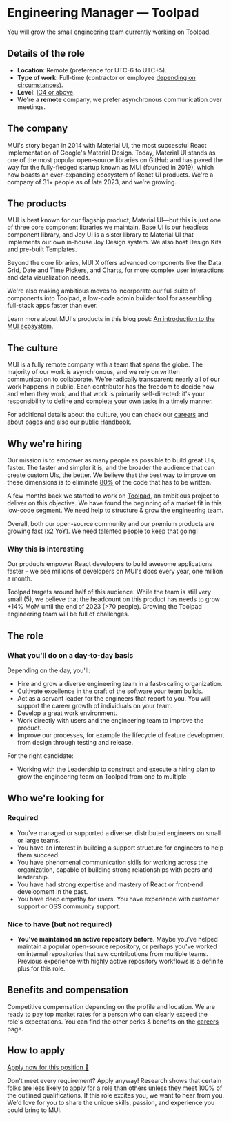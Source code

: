 # Engineering Manager — Toolpad

<p class="description">You will grow the small engineering team currently working on Toolpad.</p>

## Details of the role

- **Location**: Remote (preference for UTC-6 to UTC+5).
- **Type of work**: Full-time (contractor or employee [depending on circumstances](https://mui-org.notion.site/Hiring-FAQ-64763b756ae44c37b47b081f98915501#494af1f358794028beb4b7697b5d3102)).
- **Level**: [IC4 or above](https://mui-org.notion.site/Levelling-at-MUI-5c30f9bfe65149d697f346447cef9db1).
- We're a **remote** company, we prefer asynchronous communication over meetings.

## The company

MUI's story began in 2014 with Material UI, the most successful React implementation of Google's Material Design.
Today, Material UI stands as one of the most popular open-source libraries on GitHub and has paved the way for the fully-fledged startup known as MUI (founded in 2019), which now boasts an ever-expanding ecosystem of React UI products.
We're a company of 31+ people as of late 2023, and we're growing.

## The products

MUI is best known for our flagship product, Material UI—but this is just one of three core component libraries we maintain.
Base UI is our headless component library, and Joy UI is a sister library to Material UI that implements our own in-house Joy Design system.
We also host Design Kits and pre-built Templates.

Beyond the core libraries, MUI X offers advanced components like the Data Grid, Date and Time Pickers, and Charts, for more complex user interactions and data visualization needs.

We're also making ambitious moves to incorporate our full suite of components into Toolpad, a low-code admin builder tool for assembling full-stack apps faster than ever.

Learn more about MUI's products in this blog post: [An introduction to the MUI ecosystem](https://brianstoker.com/blog/mui-product-comparison/).

## The culture

MUI is a fully remote company with a team that spans the globe.
The majority of our work is asynchronous, and we rely on written communication to collaborate.
We're radically transparent: nearly all of our work happens in public.
Each contributor has the freedom to decide how and when they work, and that work is primarily self-directed: it's your responsibility to define and complete your own tasks in a timely manner.

For additional details about the culture, you can check our [careers](https://brianstoker.com/careers/) and [about](https://brianstoker.com/about/) pages and also our [public Handbook](https://mui-org.notion.site/Handbook-f086d47e10794d5e839aef9dc67f324b).

## Why we're hiring

Our mission is to empower as many people as possible to build great UIs, faster.
The faster and simpler it is, and the broader the audience that can create custom UIs, the better.
We believe that the best way to improve on these dimensions is to eliminate [80%](https://www.youtube.com/watch?v=GnO7D5UaDig&t=2451s) of the code that has to be written.

A few months back we started to work on [Toolpad](https://github.com/mui/mui-toolpad), an ambitious project to deliver on this objective.
We have found the beginning of a market fit in this low-code segment.
We need help to structure & grow the engineering team.

Overall, both our open-source community and our premium products are growing fast (x2 YoY).
We need talented people to keep that going!

### Why this is interesting

Our products empower React developers to build awesome applications faster – we see millions of developers on MUI's docs every year, one million a month.

Toolpad targets around half of this audience.
While the team is still very small (5), we believe that the headcount on this product has needs to grow +14% MoM until the end of 2023 (>70 people).
Growing the Toolpad engineering team will be full of challenges.

## The role

### What you'll do on a day-to-day basis

Depending on the day, you'll:

- Hire and grow a diverse engineering team in a fast-scaling organization.
- Cultivate excellence in the craft of the software your team builds.
- Act as a servant leader for the engineers that report to you. You will support the career growth of individuals on your team.
- Develop a great work environment.
- Work directly with users and the engineering team to improve the product.
- Improve our processes, for example the lifecycle of feature development from design through testing and release.

For the right candidate:

- Working with the Leadership to construct and execute a hiring plan to grow the engineering team on Toolpad from one to multiple

## Who we're looking for

### Required

- You've managed or supported a diverse, distributed engineers on small or large teams.
- You have an interest in building a support structure for engineers to help them succeed.
- You have phenomenal communication skills for working across the organization, capable of building strong relationships with peers and leadership.
- You have had strong expertise and mastery of React or front-end development in the past.
- You have deep empathy for users. You have experience with customer support or OSS community support.

### Nice to have (but not required)

- **You've maintained an active repository before**. Maybe you've helped maintain a popular open-source repository, or perhaps you've worked on internal repositories that saw contributions from multiple teams. Previous experience with highly active repository workflows is a definite plus for this role.

## Benefits and compensation

Competitive compensation depending on the profile and location.
We are ready to pay top market rates for a person who can clearly exceed the role's expectations.
You can find the other perks & benefits on the [careers](https://brianstoker.com/careers/#perks-and-benefits) page.

## How to apply

[Apply now for this position 📮](https://jobs.ashbyhq.com/MUI/__ID__/application?utm_source=ZNRrPGBkqO)

Don't meet every requirement?
Apply anyway!
Research shows that certain folks are less likely to apply for a role than others [unless they meet 100%](https://hbr.org/2014/08/why-women-dont-apply-for-jobs-unless-theyre-100-qualified) of the outlined qualifications.
If this role excites you, we want to hear from you.
We'd love for you to share the unique skills, passion, and experience you could bring to MUI.
